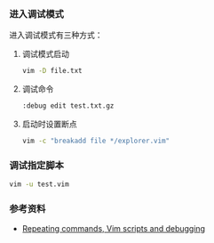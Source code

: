 ### 进入调试模式

进入调试模式有三种方式：

1. 调试模式启动

   ```bash
   vim -D file.txt
   ```

2. 调试命令

   ```bash
   :debug edit test.txt.gz
   ```

3. 启动时设置断点

   ```bash
   vim -c "breakadd file */explorer.vim" 
   ```



### 调试指定脚本

```bash
vim -u test.vim
```







### 参考资料

* [Repeating commands, Vim scripts and debugging](https://vimhelp.org/repeat.txt.html#debug-scripts)
